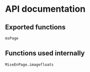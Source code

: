 # API documentation


## Exported functions

```@docs
msPage
```

## Functions used internally


```@docs
MiseEnPage.imagefloats
```